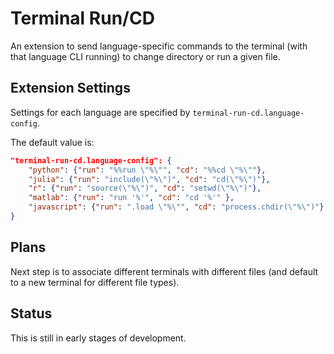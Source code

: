 # Terminal Run/CD

An extension to send language-specific commands to the terminal (with that language CLI running) to change directory or run a given file.

## Extension Settings

Settings for each language are specified by `terminal-run-cd.language-config`.

The default value is:

```json
"terminal-run-cd.language-config": {
    "python": {"run": "%%run \"%\"", "cd": "%%cd \"%\""},
    "julia": {"run": "include(\"%\")", "cd": "cd(\"%\")"},
    "r": {"run": "source(\"%\")", "cd": "setwd(\"%\")"},
    "matlab": {"run": "run '%'", "cd": "cd '%'" },
    "javascript": {"run": ".load \"%\"", "cd": "process.chdir(\"%\")"}
}
```

## Plans

Next step is to associate different terminals with different files (and 
default to a new terminal for different file types).

## Status

This is still in early stages of development.
